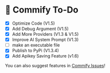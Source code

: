 # 📩 Commify To-Do

- [x] Optimize Code (V1.5)
- [x] Add Debug Argument (V1.5)
- [x] Add More Providers (V1.3 & V1.5)
- [x] Improve AI System Prompt (V1.3)
- [ ] make an executable file
- [x] Publish to PyPi (V1.3.4)
- [x] Add Apikey Saving Feature (v1.6)

You can also suggest features in [Commify Issues](https://github.com/Matuco19/Commify/issues)!
